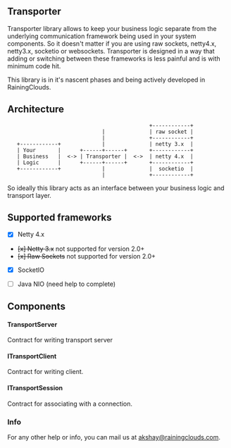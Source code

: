 ## Transporter

Transporter library allows to keep your business logic separate from the underlying communication framework
being used in your system components. So it doesn't matter if you are using  raw sockets, netty4.x, netty3.x, socketio
or websockets. Transporter is designed in a way that adding or switching between these frameworks is less painful and
is with minimum code hit.

This library is in it's nascent phases and being actively developed in RainingClouds.


## Architecture

```
                                             +------------+
                              |              | raw socket |
                              |              +------------+
   +------------+             |              | netty 3.x  |
   | Your       |      +------+------+       +------------+
   | Business   |  <-> | Transporter |  <->  | netty 4.x  |
   | Logic      |      +------+------+       +------------+
   +------------+             |              |  socketio  |
                              |              +------------+

```

So ideally this library acts as an interface between your business logic and transport layer.


## Supported frameworks

- [x] Netty 4.x
- ~~[x] Netty 3.x~~ not supported for version 2.0+
- ~~[x] Raw Sockets~~ not supported for version 2.0+
- [x] SocketIO
- [ ] Java NIO (need help to complete)


## Components

#### TransportServer

Contract for writing transport server


#### ITransportClient

Contract for writing client.


#### ITransportSession

Contract for associating with a connection.

### Info

For any other help or info, you can mail us at akshay@rainingclouds.com.
